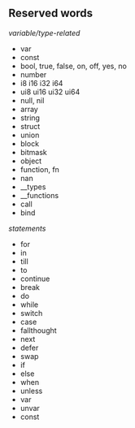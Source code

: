 ## Reserved words

*variable/type-related*
* var
* const
* bool, true, false, on, off, yes, no
* number
* i8 i16 i32 i64
* ui8 ui16 ui32 ui64
* null, nil
* array
* string
* struct
* union
* block
* bitmask
* object
* function, fn
* nan
* __types
* __functions
* call
* bind

*statements*
* for
* in
* till
* to
* continue
* break
* do
* while
* switch
* case
* fallthought
* next
* defer
* swap
* if
* else
* when
* unless
* var
* unvar
* const
